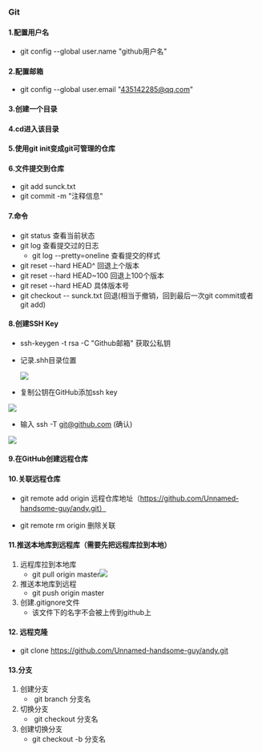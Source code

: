 ### Git

#### 1.配置用户名

- git config --global user.name "github用户名"

#### 2.配置邮箱

- git config --global user.email "435142285@qq.com"

#### 3.创建一个目录

#### 4.cd进入该目录

#### 5.使用git init变成git可管理的仓库

#### 6.文件提交到仓库

- git  add  sunck.txt
- git commit -m "注释信息"

#### 7.命令

- git status 查看当前状态
- git log 查看提交过的日志
  - git log --pretty=oneline 查看提交的样式
- git reset --hard HEAD^ 回退上个版本
- git reset --hard HEAD~100 回退上100个版本
- git reset --hard HEAD  具体版本号  
- git checkout -- sunck.txt   回退(相当于撤销，回到最后一次git commit或者git add)

#### 8.创建SSH Key

- ssh-keygen -t rsa -C "Github邮箱"  获取公私钥

- 记录.shh目录位置

  ![](C:\Users\Administrator\Desktop\andy\img\ssh.png)

- 复制公钥在GitHub添加ssh key

![](C:\Users\Administrator\Desktop\andy\img\GitHub.png)

- 输入 ssh -T git@github.com  (确认)

![](C:\Users\Administrator\Desktop\andy\img\ssh1.png)

#### 9.在GitHub创建远程仓库

#### 10.关联远程仓库

- git remote add origin 远程仓库地址（https://github.com/Unnamed-handsome-guy/andy.git）

- git remote rm origin 删除关联

#### 11.推送本地库到远程库（需要先把远程库拉到本地）

1. 远程库拉到本地库
   - git pull origin master![](C:\Users\Administrator\Desktop\andy\img\pull.png)
2. 推送本地库到远程
   - git push origin master
3. 创建.gitignore文件
   - 该文件下的名字不会被上传到github上

#### 12. 远程克隆

- git clone https://github.com/Unnamed-handsome-guy/andy.git

#### 13.分支

1. 创建分支
   - ​	git branch 分支名
2. 切换分支
   - ​	git checkout 分支名
3. 创建切换分支
   - git checkout -b 分支名